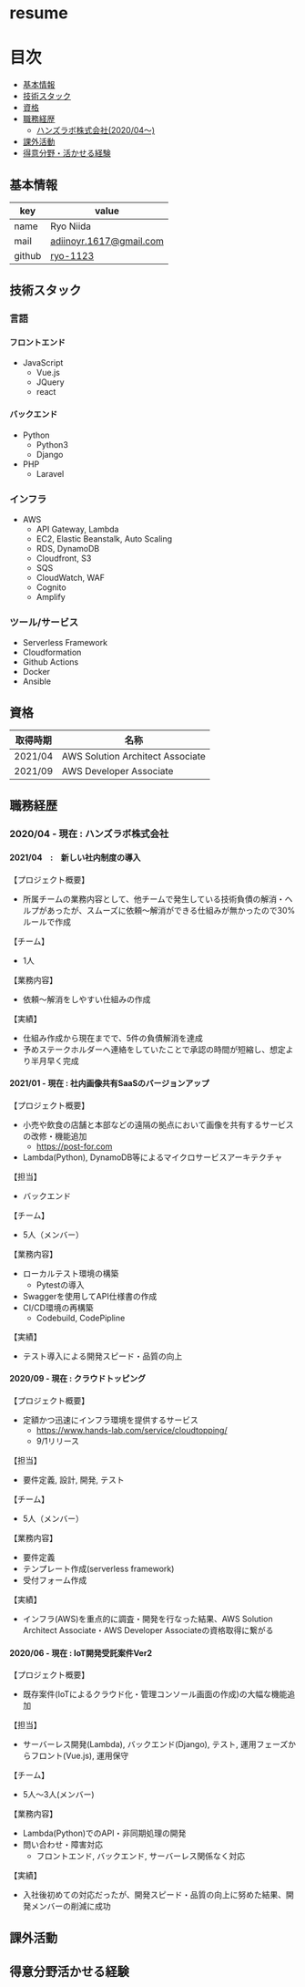 # resume

# 目次
- [基本情報](#基本情報)
- [技術スタック](#技術スタック)
- [資格](#資格)
- [職務経歴](#職務経歴)
  - [ハンズラボ株式会社(2020/04〜)](#202004---　現在--ハンズラボ株式会社)
- [課外活動](#課外活動)
- [得意分野・活かせる経験](#得意分野活かせる経験)

## 基本情報
 
|key|value|
|-|-|
|name|Ryo Niida|
|mail|adiinoyr.1617@gmail.com|
|github|[ryo-1123](http://github.com/ryo-1123)|

## 技術スタック
### 言語
#### フロントエンド
- JavaScript
  - Vue.js
  - JQuery
  - react

#### バックエンド
- Python
  - Python3
  - Django
- PHP
  - Laravel

### インフラ
- AWS
  - API Gateway, Lambda
  - EC2, Elastic Beanstalk, Auto Scaling
  - RDS, DynamoDB
  - Cloudfront, S3
  - SQS
  - CloudWatch, WAF
  - Cognito
  - Amplify

### ツール/サービス
- Serverless Framework
- Cloudformation
- Github Actions
- Docker
- Ansible

## 資格

| 取得時期 | 名称 |
|---|-----|
|2021/04|AWS Solution Architect Associate|
|2021/09|AWS Developer Associate|

## 職務経歴
### 2020/04 - 現在 : ハンズラボ株式会社 

#### 2021/04　:　新しい社内制度の導入
【プロジェクト概要】　　
 - 所属チームの業務内容として、他チームで発生している技術負債の解消・ヘルプがあったが、スムーズに依頼〜解消ができる仕組みが無かったので30%ルールで作成

【チーム】  
 - 1人

【業務内容】 
- 依頼〜解消をしやすい仕組みの作成

【実績】 
- 仕組み作成から現在までで、5件の負債解消を達成
- 予めステークホルダーへ連絡をしていたことで承認の時間が短縮し、想定より半月早く完成

#### 2021/01 - 現在 : 社内画像共有SaaSのバージョンアップ
【プロジェクト概要】　　
 - 小売や飲食の店舗と本部などの遠隔の拠点において画像を共有するサービスの改修・機能追加
   - https://post-for.com
- Lambda(Python), DynamoDB等によるマイクロサービスアーキテクチャ

【担当】  
 - バックエンド 

【チーム】  
 - 5人（メンバー）

【業務内容】 
- ローカルテスト環境の構築
  - Pytestの導入
- Swaggerを使用してAPI仕様書の作成
- CI/CD環境の再構築
  - Codebuild, CodePipline

【実績】 
 - テスト導入による開発スピード・品質の向上


#### 2020/09 - 現在 : クラウドトッピング
【プロジェクト概要】  
 - 定額かつ迅速にインフラ環境を提供するサービス
   - https://www.hands-lab.com/service/cloudtopping/
   - 9/1リリース

【担当】  
 - 要件定義, 設計, 開発, テスト  

【チーム】  
 - 5人（メンバー）

【業務内容】
- 要件定義
- テンプレート作成(serverless framework)
- 受付フォーム作成

【実績】 
 - インフラ(AWS)を重点的に調査・開発を行なった結果、AWS Solution Architect Associate・AWS Developer Associateの資格取得に繋がる


#### 2020/06 - 現在 : IoT開発受託案件Ver2
【プロジェクト概要】  
 - 既存案件(IoTによるクラウド化・管理コンソール画面の作成)の大幅な機能追加  

【担当】  
 - サーバーレス開発(Lambda), バックエンド(Django), テスト, 運用フェーズからフロント(Vue.js), 運用保守  

【チーム】  
 - 5人〜3人(メンバー)

【業務内容】 
- Lambda(Python)でのAPI・非同期処理の開発
- 問い合わせ・障害対応
  - フロントエンド, バックエンド, サーバーレス関係なく対応

【実績】 
 - 入社後初めての対応だったが、開発スピード・品質の向上に努めた結果、開発メンバーの削減に成功

## 課外活動
## 得意分野活かせる経験

